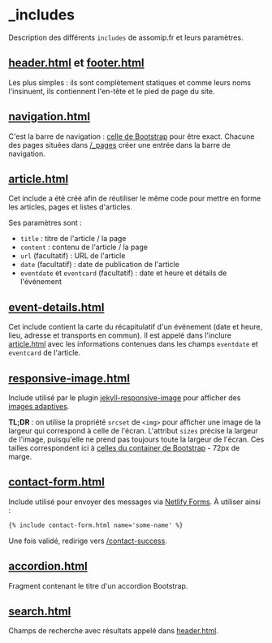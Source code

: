 # _includes
Description des différents `includes` de assomip.fr et leurs paramètres.

## [header.html](header.html) et [footer.html](footer.html)

Les plus simples : ils sont complètement statiques et comme leurs noms l'insinuent, ils contiennent l'en-tête et le 
pied de page du site.

## [navigation.html](navigation.html)

C'est la barre de navigation : [celle de Bootstrap](https://getbootstrap.com/docs/4.3/components/navbar/) pour être exact.
Chacune des pages situées dans [/_pages](/_pages) créer une entrée dans la barre de navigation.

## [article.html](article.html)

Cet include a été créé afin de réutiliser le même code pour mettre en forme les articles, pages et listes d'articles.

Ses paramètres sont :

* `title` : titre de l'article / la page
* `content` : contenu de l'article / la page
* `url` (facultatif) : URL de l'article
* `date` (facultatif) : date de publication de l'article
* `eventdate` et `eventcard` (facultatif) : date et heure et détails de l'événement

## [event-details.html](event-details.html)

Cet include contient la carte du récapitulatif d'un événement (date et heure, lieu, adresse et transports en commun).
Il est appelé dans l'inclure [article.html](article.html) avec les informations contenues dans les champs `eventdate`
et `eventcard` de l'article.

## [responsive-image.html](responsive-image.html)

Include utilisé par le plugin [jekyll-responsive-image](https://github.com/wildlyinaccurate/jekyll-responsive-image)
pour afficher des [images adaptives](https://developer.mozilla.org/fr/docs/Apprendre/HTML/Comment/Ajouter_des_images_adaptatives_%C3%A0_une_page_web).

**TL;DR** : on utilise la propriété `srcset` de `<img>` pour afficher une image de la largeur qui correspond à celle de
l'écran. L'attribut `sizes` précise la largeur de l'image, puisqu'elle ne prend pas toujours toute la largeur de l'écran.
Ces tailles correspondent ici à [celles du container de Bootstrap](https://getbootstrap.com/docs/4.4/layout/overview/#containers) - 72px de marge.

## [contact-form.html](contact-form.html)

Include utilisé pour envoyer des messages via [Netlify Forms](https://www.netlify.com/products/forms/). À utiliser ainsi :
```markdown
{% include contact-form.html name='some-name' %}
```
Une fois validé, redirige vers [/contact-success](../contact-success.html).

## [accordion.html](accordion.html)

Fragment contenant le titre d'un accordion Bootstrap. 

## [search.html](search.html)

Champs de recherche avec résultats appelé dans [header.html](header.html). 
